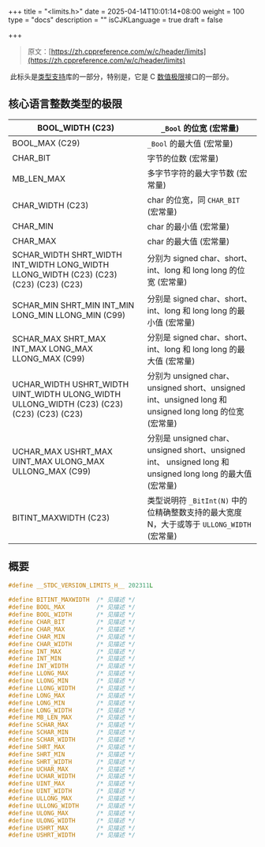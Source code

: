 +++
title = "<limits.h>"
date = 2025-04-14T10:01:14+08:00
weight = 100
type = "docs"
description = ""
isCJKLanguage = true
draft = false

+++

> 原文：[https://zh.cppreference.com/w/c/header/limits](https://zh.cppreference.com/w/c/header/limits)

​	此标头是[类型支持](https://zh.cppreference.com/w/c/types)库的一部分，特别是，它是 C [数值极限](https://zh.cppreference.com/w/c/types/limits#.E6.A0.B8.E5.BF.83.E8.AF.AD.E8.A8.80.E6.95.B4.E6.95.B0.E7.B1.BB.E5.9E.8B.E7.9A.84.E6.9E.81.E9.99.90)接口的一部分。

## 核心语言整数类型的极限

| BOOL_WIDTH   (C23)                                           | `_Bool` 的位宽 (宏常量)                                      |
| ------------------------------------------------------------ | ------------------------------------------------------------ |
| BOOL_MAX   (C29)                                             | `_Bool` 的最大值 (宏常量)                                    |
| CHAR_BIT                                                     | 字节的位数 (宏常量)                                          |
| MB_LEN_MAX                                                   | 多字节字符的最大字节数 (宏常量)                              |
| CHAR_WIDTH   (C23)                                           | char 的位宽，同 `CHAR_BIT` (宏常量)                          |
| CHAR_MIN                                                     | char 的最小值 (宏常量)                                       |
| CHAR_MAX                                                     | char 的最大值 (宏常量)                                       |
| SCHAR_WIDTH   SHRT_WIDTH   INT_WIDTH   LONG_WIDTH   LLONG_WIDTH   (C23)   (C23)   (C23)   (C23)   (C23) | 分别为 signed char、short、int、long 和 long long 的位宽 (宏常量) |
| SCHAR_MIN   SHRT_MIN   INT_MIN   LONG_MIN   LLONG_MIN               (C99) | 分别是 signed char、short、int、long 和 long long 的最小值 (宏常量) |
| SCHAR_MAX   SHRT_MAX   INT_MAX   LONG_MAX   LLONG_MAX               (C99) | 分别是 signed char、short、int、long 和 long long 的最大值 (宏常量) |
| UCHAR_WIDTH   USHRT_WIDTH   UINT_WIDTH   ULONG_WIDTH   ULLONG_WIDTH   (C23)   (C23)   (C23)   (C23)   (C23) | 分别为 unsigned char、unsigned short、unsigned int、unsigned long 和 unsigned long long 的位宽 (宏常量) |
| UCHAR_MAX   USHRT_MAX   UINT_MAX   ULONG_MAX   ULLONG_MAX               (C99) | 分别是 unsigned char、unsigned short、unsigned int、 unsigned long 和 unsigned long long 的最大值 (宏常量) |
| BITINT_MAXWIDTH   (C23)                                      | 类型说明符 `_BitInt(N)` 中的位精确整数支持的最大宽度 N，大于或等于 `ULLONG_WIDTH` (宏常量) |

## 概要

```c
#define __STDC_VERSION_LIMITS_H__ 202311L
 
#define BITINT_MAXWIDTH  /* 见描述 */
#define BOOL_MAX         /* 见描述 */
#define BOOL_WIDTH       /* 见描述 */
#define CHAR_BIT         /* 见描述 */
#define CHAR_MAX         /* 见描述 */
#define CHAR_MIN         /* 见描述 */
#define CHAR_WIDTH       /* 见描述 */
#define INT_MAX          /* 见描述 */
#define INT_MIN          /* 见描述 */
#define INT_WIDTH        /* 见描述 */
#define LLONG_MAX        /* 见描述 */
#define LLONG_MIN        /* 见描述 */
#define LLONG_WIDTH      /* 见描述 */
#define LONG_MAX         /* 见描述 */
#define LONG_MIN         /* 见描述 */
#define LONG_WIDTH       /* 见描述 */
#define MB_LEN_MAX       /* 见描述 */
#define SCHAR_MAX        /* 见描述 */
#define SCHAR_MIN        /* 见描述 */
#define SCHAR_WIDTH      /* 见描述 */
#define SHRT_MAX         /* 见描述 */
#define SHRT_MIN         /* 见描述 */
#define SHRT_WIDTH       /* 见描述 */
#define UCHAR_MAX        /* 见描述 */
#define UCHAR_WIDTH      /* 见描述 */
#define UINT_MAX         /* 见描述 */
#define UINT_WIDTH       /* 见描述 */
#define ULLONG_MAX       /* 见描述 */
#define ULLONG_WIDTH     /* 见描述 */
#define ULONG_MAX        /* 见描述 */
#define ULONG_WIDTH      /* 见描述 */
#define USHRT_MAX        /* 见描述 */
#define USHRT_WIDTH      /* 见描述 */
```